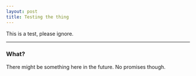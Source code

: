 ```yaml
---
layout: post
title: Testing the thing
---
```


This is a test, please ignore.

-----

### What?

There might be something here in the future.
No promises though.
